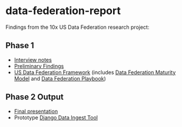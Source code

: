 # data-federation-report
Findings from the 10x US Data Federation research project: 

## Phase 1
- [Interview notes](https://github.com/18F/data-federation-report/issues?utf8=%E2%9C%93&q=is%3Aissue+interview)
- [Preliminary Findings](https://github.com/18F/data-federation-report/blob/master/PreliminaryFindings.md)
- [US Data Federation Framework](https://github.com/18F/data-federation-report/blob/master/DataFederationFramework.md) (includes [Data Federation Maturity Model](https://github.com/18F/data-federation-report/blob/master/DataFederationFramework.md#the-data-federation-maturity-model) and [Data Federation Playbook](https://github.com/18F/data-federation-report/blob/master/DataFederationFramework.md#the-data-federation-playbook))

## Phase 2 Output 
- [Final presentation](https://docs.google.com/presentation/d/1nPdhy0EnYXKFgm8aMfjwFSKu5kcxkjCai52uRXzOCfo/edit#slide=id.g3d2d046014_7_215)
- Prototype [Django Data Ingest Tool](https://github.com/18F/django-data-ingest) 
